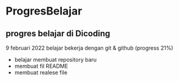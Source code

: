 ProgresBelajar
==
progres belajar di Dicoding
--
9 februari 2022
belajar bekerja dengan git & github (progress 21%)
- belajar membuat repository baru
- membuat fil README
- membuat realese file
